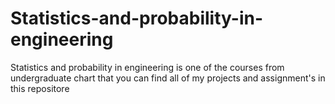 # Statistics-and-probability-in-engineering
Statistics and probability in engineering is one of the courses from undergraduate chart that you can find all of my projects and assignment's in this repositore 
